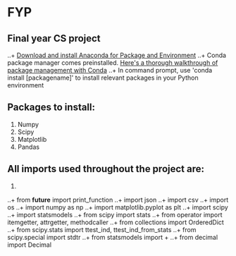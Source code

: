 # FYP
## Final year CS project

..+ [Download and install Anaconda for Package and Environment](https://www.continuum.io/downloads)
..+ Conda package manager comes preinstalled. [Here's a thorough walkthrough of package management with Conda](https://conda.io/docs/test-drive.html)
..+ In command prompt, use 'conda install [packagename]' to install relevant packages in your Python environment

## Packages to install:
1. Numpy
2. Scipy
3. Matplotlib
4. Pandas

## All imports used throughout the project are:
1. 
..+ from __future__ import print_function
..+ import json
..+ import csv
..+ import os
..+ import numpy as np
..+ import matplotlib.pyplot as plt
..+ import scipy
..+ import statsmodels
..+ from scipy import stats
..+ from operator import itemgetter, attrgetter, methodcaller
..+ from collections import OrderedDict
..+ from scipy.stats import ttest_ind, ttest_ind_from_stats
..+ from scipy.special import stdtr
..+ from statsmodels import +
..+ from decimal import Decimal